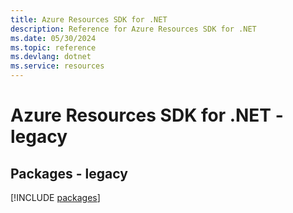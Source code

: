 ```yaml
---
title: Azure Resources SDK for .NET
description: Reference for Azure Resources SDK for .NET
ms.date: 05/30/2024
ms.topic: reference
ms.devlang: dotnet
ms.service: resources
---
```

# Azure Resources SDK for .NET - legacy
## Packages - legacy
[!INCLUDE [packages](resources-index.md)]
